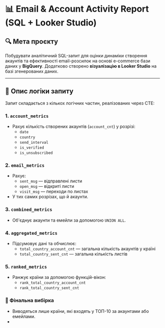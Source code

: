 # 📊 Email & Account Activity Report (SQL + Looker Studio)

## 🔍 Мета проєкту

Побудувати аналітичний SQL-запит для оцінки динаміки створення акаунтів та ефективності email-розсилок на основі e-commerce бази даних у **BigQuery**. Додатково створено **візуалізацію в Looker Studio** на базі згенерованих даних.

---

## 🧩 Опис логіки запиту

Запит складається з кількох логічних частин, реалізованих через CTE:

### 1. `account_metrics`
- Рахує кількість створених акаунтів (`account_cnt`) у розрізі:
  - `date`
  - `country`
  - `send_interval`
  - `is_verified`
  - `is_unsubscribed`

### 2. `email_metrics`
- Рахує:
  - `sent_msg` — відправлені листи
  - `open_msg` — відкриті листи
  - `visit_msg` — переходи по листах
- У тих самих розрізах, що й акаунти.

### 3. `combined_metrics`
- Об'єднує акаунти та емейли за допомогою `UNION ALL`.

### 4. `aggregated_metrics`
- Підсумовує дані та обчислює:
  - `total_country_account_cnt` — загальна кількість акаунтів у країні
  - `total_country_sent_cnt` — загальна кількість листів

### 5. `ranked_metrics`
- Ранжує країни за допомогою функцій-вікон:
  - `rank_total_country_account_cnt`
  - `rank_total_country_sent_cnt`

### 🎯 Фінальна вибірка
- Виводяться лише країни, які входять у ТОП-10 за акаунтами або емейлами.
- 
